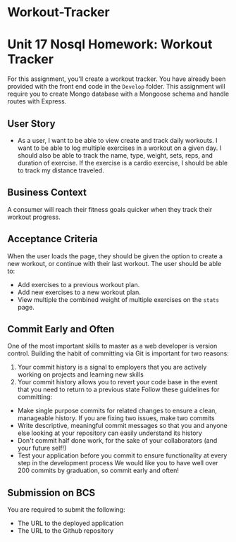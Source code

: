 # Workout-Tracker

# Unit 17 Nosql Homework: Workout Tracker

For this assignment, you'll create a workout tracker. You have already been provided with the front end code in the `Develop` folder. This assignment will require you to create Mongo database with a Mongoose schema and handle routes with Express.

## User Story

- As a user, I want to be able to view create and track daily workouts. I want to be able to log multiple exercises in a workout on a given day. I should also be able to track the name, type, weight, sets, reps, and duration of exercise. If the exercise is a cardio exercise, I should be able to track my distance traveled.

## Business Context

A consumer will reach their fitness goals quicker when they track their workout progress.

## Acceptance Criteria

When the user loads the page, they should be given the option to create a new workout, or continue with their last workout.
The user should be able to:

- Add exercises to a previous workout plan.
- Add new exercises to a new workout plan.
- View multiple the combined weight of multiple exercises on the `stats` page.

## Commit Early and Often

One of the most important skills to master as a web developer is version control. Building the habit of committing via Git is important for two reasons:

1. Your commit history is a signal to employers that you are actively working on projects and learning new skills
2. Your commit history allows you to revert your code base in the event that you need to return to a previous state
   Follow these guidelines for committing:

- Make single purpose commits for related changes to ensure a clean, manageable history. If you are fixing two issues, make two commits
- Write descriptive, meaningful commit messages so that you and anyone else looking at your repository can easily understand its history
- Don't commit half done work, for the sake of your collaborators (and your future self!)
- Test your application before you commit to ensure functionality at every step in the development process
  We would like you to have well over 200 commits by graduation, so commit early and often!

## Submission on BCS

You are required to submit the following:

- The URL to the deployed application
- The URL to the Github repository
